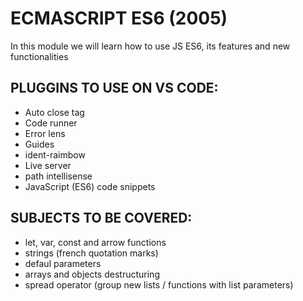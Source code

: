 # ECMASCRIPT ES6 (2005)
In this module we will learn how to use JS ES6, its features and new functionalities

## PLUGGINS TO USE ON VS CODE:
- Auto close tag
- Code runner
- Error lens
- Guides
- ident-raimbow
- Live server
- path intellisense
- JavaScript (ES6) code snippets

## SUBJECTS TO BE COVERED:
- let, var, const and arrow functions
- strings (french quotation marks)
- defaul parameters
- arrays and objects destructuring
- spread operator (group new lists / functions with list parameters)